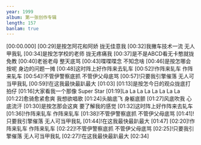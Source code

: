 ```yaml
---
year: 1999
album: 第一张创作专辑
length: 157
banlam: true
---
```

[00:00.000]
[00:29]是按怎阿花和阿娇 拢无佳意我
[00:32]我撇车技术一流 无人甲我轧
[00:34]是按怎学校的老师 拢无疼痛我
[00:37]是不是ABCD看无卡憨就拢免教
[00:40]老爸老母 整天底骂
[00:43]喋喋喋念 不知念啥
[00:46]是按怎哪会按呢 身边的问题一摊
[00:48]这时阵上好作阵来去轧车
[00:52]!作阵来轧车 作阵来轧车
[00:54]!不管伊警察底抓 不管伊父母底骂
[00:57]!只要我引擎催落 无人可当甲我轧
[00:59]!在这我最快最趴最大
[01:03]
[01:13]是按怎今日的观众拢底打拍仔
[01:16]大家看我一个那像 Super Star
[01:19]La La La La La La La La
[01:22]愈骑愈紧愈爽 我想欲唱歌
[01:24]头脑底飞 身躯底颤
[01:27]风底吹我 心底流汗
[01:30]是按怎那会这爽 要了解我的感觉
[01:32]这时阵上好作阵来去轧车
[01:36]!作阵来轧车 作阵来轧车
[01:38]!不管伊警察底抓 不管伊父母底骂
[01:41]!只要我引擎催落 无人可当甲我轧
[01:44]!在这我最快最趴最大
[01:47]
[02:20]!作阵来轧车 作阵来轧车
[02:22]!不管伊警察底抓 不管伊父母底骂
[02:25]!只要我引擎催落 无人可当甲我轧
[02:27]!在这我最快最趴最大
[02:34]